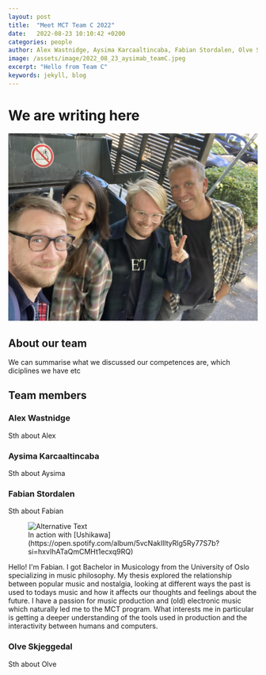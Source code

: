 ```yaml
---
layout: post
title:  "Meet MCT Team C 2022"
date:   2022-08-23 10:10:42 +0200
categories: people
author: Alex Wastnidge, Aysima Karcaaltincaba, Fabian Stordalen, Olve Skjeggedal
image: /assets/image/2022_08_23_aysimab_teamC.jpeg
excerpt: "Hello from Team C"
keywords: jekyll, blog
---
```



# We are writing here

<img src='/assets/image/2022_08_23_aysimab_teamC.jpeg' />

## About our team

We can summarise what we discussed our competences are, which diciplines we have etc


## Team members


### Alex Wastnidge

Sth about Alex

### Aysima Karcaaltincaba

Sth about Aysima


### Fabian Stordalen

Sth about Fabian

<figure style="float: none">
   <img
      src="https://www.uio.no/english/studies/programmes/mct-master/blog/assets/image/2022_08_23_fabianst_picture.jpg"
      alt="Alternative Text"
      title="Image Title"
      width="auto" />
   <figcaption>In action with [Ushikawa](https://open.spotify.com/album/5vcNakIlltyRlg5Ry77S7b?si=hxvIhATaQmCMHt1ecxq9RQ)</figcaption>
</figure>

Hello! I'm Fabian. I got Bachelor in Musicology from the University of Oslo specializing in music philosophy. My thesis explored the relationship between popular music and nostalgia, looking at different ways the past is used to todays music and how it affects our thoughts and feelings about the future. I have a passion for music production and (old) electronic music which naturally led me to the MCT program. What interests me in particular is getting a deeper understanding of the tools used in production and the interactivity between humans and computers.

### Olve Skjeggedal

Sth about Olve